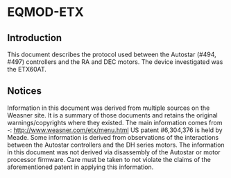 # EQMOD-ETX
## Introduction
This document describes the protocol used between the Autostar (#494, #497) controllers and the RA and DEC motors. The device investigated was the ETX60AT.
## Notices
Information in this document was derived from multiple sources on the Weasner site. It is a summary of those documents and retains the original warnings/copyrights where they existed.
The main information comes from -:
http://www.weasner.com/etx/menu.html
US patent #6,304,376 is held by Meade. Some information is derived from observations of the interactions between the Autostar controllers and the DH series motors. The information in this document was not derived via disassembly of the Autostar or motor processor firmware. Care must be taken to not violate the claims of the aforementioned patent in applying this information.
 
